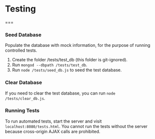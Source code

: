 # Testing
===

### Seed Database
Populate the database with mock information, for the purpose of running controlled tests.

1. Create the folder /tests/test_db (this folder is git-ignored).
2. Run <code>mongod --dbpath /tests/test_db</code>.
3. Run <code>node /tests/seed_db.js</code> to seed the test database.

### Clear Database
If you need to clear the test database, you can run 
<code>node /tests/clear_db.js</code>.

### Running Tests
To run automated tests, start the server and visit
<code>localhost:8080/tests.html</code>. You cannot run the tests
without the server because cross-origin AJAX calls are prohibited.
